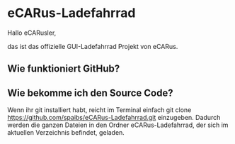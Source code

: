 # eCARus-Ladefahrrad

Hallo eCARusler,

das ist das offizielle GUI-Ladefahrrad Projekt von eCARus.

## Wie funktioniert GitHub?

## Wie bekomme ich den Source Code?

Wenn ihr git installiert habt, reicht im Terminal einfach git clone https://github.com/spaibs/eCARus-Ladefahrrad.git einzugeben. Dadurch werden die ganzen Dateien in den Ordner eCARus-Ladefahrrad, der sich im aktuellen Verzeichnis befindet, geladen.